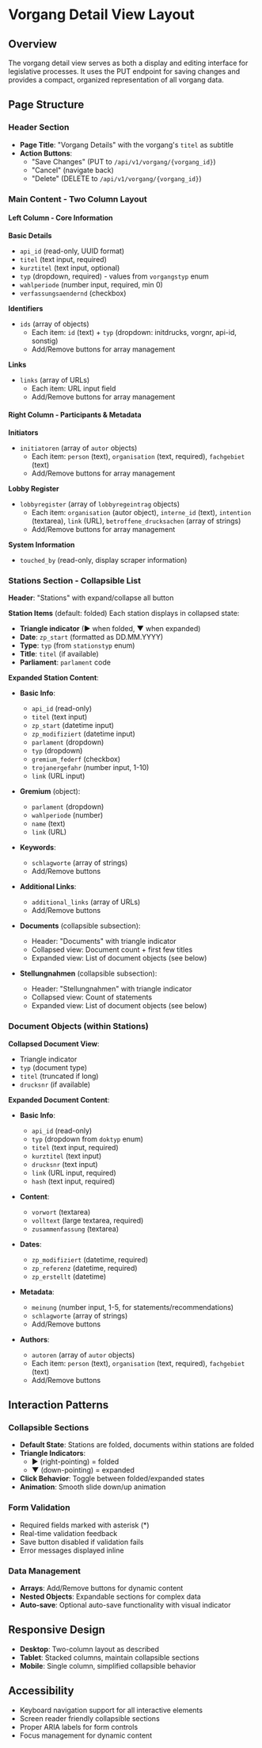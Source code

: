 # Vorgang Detail View Layout

## Overview
The vorgang detail view serves as both a display and editing interface for legislative processes. It uses the PUT endpoint for saving changes and provides a compact, organized representation of all vorgang data.

## Page Structure

### Header Section
- **Page Title**: "Vorgang Details" with the vorgang's `titel` as subtitle
- **Action Buttons**: 
  - "Save Changes" (PUT to `/api/v1/vorgang/{vorgang_id}`)
  - "Cancel" (navigate back)
  - "Delete" (DELETE to `/api/v1/vorgang/{vorgang_id}`)

### Main Content - Two Column Layout

#### Left Column - Core Information
**Basic Details**
- `api_id` (read-only, UUID format)
- `titel` (text input, required)
- `kurztitel` (text input, optional)
- `typ` (dropdown, required) - values from `vorgangstyp` enum
- `wahlperiode` (number input, required, min 0)
- `verfassungsaendernd` (checkbox)

**Identifiers**
- `ids` (array of objects)
  - Each item: `id` (text) + `typ` (dropdown: initdrucks, vorgnr, api-id, sonstig)
  - Add/Remove buttons for array management

**Links**
- `links` (array of URLs)
  - Each item: URL input field
  - Add/Remove buttons for array management

#### Right Column - Participants & Metadata
**Initiators**
- `initiatoren` (array of `autor` objects)
  - Each item: `person` (text), `organisation` (text, required), `fachgebiet` (text)
  - Add/Remove buttons for array management

**Lobby Register**
- `lobbyregister` (array of `lobbyregeintrag` objects)
  - Each item: `organisation` (autor object), `interne_id` (text), `intention` (textarea), `link` (URL), `betroffene_drucksachen` (array of strings)
  - Add/Remove buttons for array management

**System Information**
- `touched_by` (read-only, display scraper information)

### Stations Section - Collapsible List

**Header**: "Stations" with expand/collapse all button

**Station Items** (default: folded)
Each station displays in collapsed state:
- **Triangle indicator** (▶ when folded, ▼ when expanded)
- **Date**: `zp_start` (formatted as DD.MM.YYYY)
- **Type**: `typ` (from `stationstyp` enum)
- **Title**: `titel` (if available)
- **Parliament**: `parlament` code

**Expanded Station Content**:
- **Basic Info**:
  - `api_id` (read-only)
  - `titel` (text input)
  - `zp_start` (datetime input)
  - `zp_modifiziert` (datetime input)
  - `parlament` (dropdown)
  - `typ` (dropdown)
  - `gremium_federf` (checkbox)
  - `trojanergefahr` (number input, 1-10)
  - `link` (URL input)

- **Gremium** (object):
  - `parlament` (dropdown)
  - `wahlperiode` (number)
  - `name` (text)
  - `link` (URL)

- **Keywords**:
  - `schlagworte` (array of strings)
  - Add/Remove buttons

- **Additional Links**:
  - `additional_links` (array of URLs)
  - Add/Remove buttons

- **Documents** (collapsible subsection):
  - Header: "Documents" with triangle indicator
  - Collapsed view: Document count + first few titles
  - Expanded view: List of document objects (see below)

- **Stellungnahmen** (collapsible subsection):
  - Header: "Stellungnahmen" with triangle indicator
  - Collapsed view: Count of statements
  - Expanded view: List of document objects (see below)

### Document Objects (within Stations)

**Collapsed Document View**:
- Triangle indicator
- `typ` (document type)
- `titel` (truncated if long)
- `drucksnr` (if available)

**Expanded Document Content**:
- **Basic Info**:
  - `api_id` (read-only)
  - `typ` (dropdown from `doktyp` enum)
  - `titel` (text input, required)
  - `kurztitel` (text input)
  - `drucksnr` (text input)
  - `link` (URL input, required)
  - `hash` (text input, required)

- **Content**:
  - `vorwort` (textarea)
  - `volltext` (large textarea, required)
  - `zusammenfassung` (textarea)

- **Dates**:
  - `zp_modifiziert` (datetime, required)
  - `zp_referenz` (datetime, required)
  - `zp_erstellt` (datetime)

- **Metadata**:
  - `meinung` (number input, 1-5, for statements/recommendations)
  - `schlagworte` (array of strings)
  - Add/Remove buttons

- **Authors**:
  - `autoren` (array of `autor` objects)
  - Each item: `person` (text), `organisation` (text, required), `fachgebiet` (text)
  - Add/Remove buttons

## Interaction Patterns

### Collapsible Sections
- **Default State**: Stations are folded, documents within stations are folded
- **Triangle Indicators**: 
  - ▶ (right-pointing) = folded
  - ▼ (down-pointing) = expanded
- **Click Behavior**: Toggle between folded/expanded states
- **Animation**: Smooth slide down/up animation

### Form Validation
- Required fields marked with asterisk (*)
- Real-time validation feedback
- Save button disabled if validation fails
- Error messages displayed inline

### Data Management
- **Arrays**: Add/Remove buttons for dynamic content
- **Nested Objects**: Expandable sections for complex data
- **Auto-save**: Optional auto-save functionality with visual indicator

## Responsive Design
- **Desktop**: Two-column layout as described
- **Tablet**: Stacked columns, maintain collapsible sections
- **Mobile**: Single column, simplified collapsible behavior

## Accessibility
- Keyboard navigation support for all interactive elements
- Screen reader friendly collapsible sections
- Proper ARIA labels for form controls
- Focus management for dynamic content 